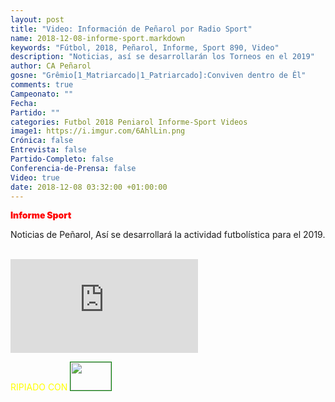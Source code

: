 ```yaml
---
layout: post
title: "Video: Información de Peñarol por Radio Sport"
name: 2018-12-08-informe-sport.markdown
keywords: "Fútbol, 2018, Peñarol, Informe, Sport 890, Video"
description: "Noticias, así se desarrollarán los Torneos en el 2019"
author: CA Peñarol
gosne: "Grêmio[1_Matriarcado|1_Patriarcado]:Conviven dentro de Êl"
comments: true
Campeonato: ""
Fecha:
Partido: ""
categories: Futbol 2018 Peniarol Informe-Sport Videos
image1: https://i.imgur.com/6AhlLin.png
Crónica: false
Entrevista: false
Partido-Completo: false
Conferencia-de-Prensa: false
Video: true
date: 2018-12-08 03:32:00 +01:00:00
---
```

<!---
Campeonato: <span>{{ page.Campeonato }}</span><br>
Fecha: <span>{{ page.Fecha }}</span><br>
Encuentro: <span>{{ page.Partido }}</span><br>-->
<span style="color:red;font-weight:900">Informe Sport</span>

Noticias de Peñarol, Así se desarrollará la actividad futbolística para el 2019.


<br>

<iframe src="https://www.youtube.com/embed/OcKXK_oNtvo" frameborder="0" allow="accelerometer; autoplay; encrypted-media; gyroscope; picture-in-picture" allowfullscreen></iframe>

<br>

<span style="color:yellow;">RIPIADO CON</span> <a href="http://ffmpeg.org"><img src="{{ site.url }}/images/ffmpeg.png" width="65px" height="45px" style="border:1px solid green;"></a>
